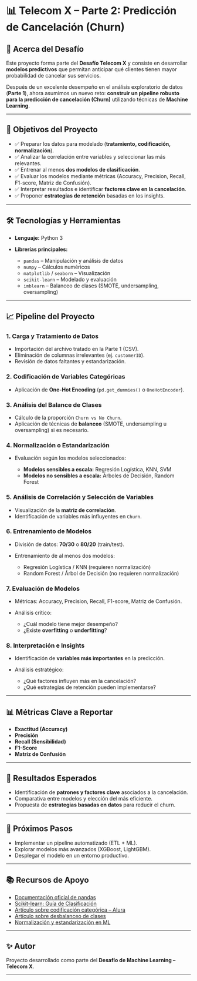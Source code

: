 # 📊 Telecom X – Parte 2: Predicción de Cancelación (Churn)

## 🏢 **Acerca del Desafío**

Este proyecto forma parte del **Desafío Telecom X** y consiste en desarrollar **modelos predictivos** que permitan anticipar qué clientes tienen mayor probabilidad de cancelar sus servicios.

Después de un excelente desempeño en el análisis exploratorio de datos (**Parte 1**), ahora asumimos un nuevo reto: **construir un pipeline robusto para la predicción de cancelación (Churn)** utilizando técnicas de **Machine Learning**.

---

## 🎯 **Objetivos del Proyecto**

* ✅ Preparar los datos para modelado (**tratamiento, codificación, normalización**).
* ✅ Analizar la correlación entre variables y seleccionar las más relevantes.
* ✅ Entrenar al menos **dos modelos de clasificación**.
* ✅ Evaluar los modelos mediante métricas (Accuracy, Precision, Recall, F1-score, Matriz de Confusión).
* ✅ Interpretar resultados e identificar **factores clave en la cancelación**.
* ✅ Proponer **estrategias de retención** basadas en los insights.

---

## 🛠 **Tecnologías y Herramientas**

* **Lenguaje:** Python 3
* **Librerías principales:**

  * `pandas` – Manipulación y análisis de datos
  * `numpy` – Cálculos numéricos
  * `matplotlib` / `seaborn` – Visualización
  * `scikit-learn` – Modelado y evaluación
  * `imblearn` – Balanceo de clases (SMOTE, undersampling, oversampling)

---

## 📈 **Pipeline del Proyecto**

### 1. **Carga y Tratamiento de Datos**

* Importación del archivo tratado en la Parte 1 (CSV).
* Eliminación de columnas irrelevantes (ej. `customerID`).
* Revisión de datos faltantes y estandarización.

### 2. **Codificación de Variables Categóricas**

* Aplicación de **One-Hot Encoding** (`pd.get_dummies()` o `OneHotEncoder`).

### 3. **Análisis del Balance de Clases**

* Cálculo de la proporción `Churn vs No Churn`.
* Aplicación de técnicas de **balanceo** (SMOTE, undersampling u oversampling) si es necesario.

### 4. **Normalización o Estandarización**

* Evaluación según los modelos seleccionados:

  * **Modelos sensibles a escala:** Regresión Logística, KNN, SVM
  * **Modelos no sensibles a escala:** Árboles de Decisión, Random Forest

### 5. **Análisis de Correlación y Selección de Variables**

* Visualización de la **matriz de correlación**.
* Identificación de variables más influyentes en `Churn`.

### 6. **Entrenamiento de Modelos**

* División de datos: **70/30** o **80/20** (train/test).
* Entrenamiento de al menos dos modelos:

  * Regresión Logística / KNN (requieren normalización)
  * Random Forest / Árbol de Decisión (no requieren normalización)

### 7. **Evaluación de Modelos**

* Métricas: Accuracy, Precision, Recall, F1-score, Matriz de Confusión.
* Análisis crítico:

  * ¿Cuál modelo tiene mejor desempeño?
  * ¿Existe **overfitting** o **underfitting**?

### 8. **Interpretación e Insights**

* Identificación de **variables más importantes** en la predicción.
* Análisis estratégico:

  * ¿Qué factores influyen más en la cancelación?
  * ¿Qué estrategias de retención pueden implementarse?

---

## 📊 **Métricas Clave a Reportar**

* **Exactitud (Accuracy)**
* **Precisión**
* **Recall (Sensibilidad)**
* **F1-Score**
* **Matriz de Confusión**

---

## 📌 **Resultados Esperados**

* Identificación de **patrones y factores clave** asociados a la cancelación.
* Comparativa entre modelos y elección del más eficiente.
* Propuesta de **estrategias basadas en datos** para reducir el churn.

---

## 🚀 **Próximos Pasos**

* Implementar un pipeline automatizado (ETL + ML).
* Explorar modelos más avanzados (XGBoost, LightGBM).
* Desplegar el modelo en un entorno productivo.

---

## 📚 **Recursos de Apoyo**

* [Documentación oficial de pandas](https://pandas.pydata.org/)
* [Scikit-learn: Guía de Clasificación](https://scikit-learn.org/stable/supervised_learning.html)
* [Artículo sobre codificación categórica – Alura](https://www.alura.com.br)
* [Artículo sobre desbalanceo de clases](https://www.alura.com.br)
* [Normalización y estandarización en ML](https://medium.com)

---

## ✨ **Autor**

Proyecto desarrollado como parte del **Desafío de Machine Learning – Telecom X**.

---

